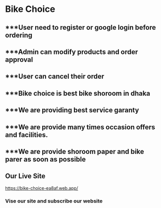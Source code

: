 # Bike Choice
## ***User need to register or google login before ordering
## ***Admin can modify products and order approval
## ***User can cancel their order
## ***Bike choice is best bike shoroom in dhaka 
## ***We are providing best service garanty
## ***We are provide many times occasion offers and facilities.
## ***We are provide shoroom paper and bike parer as soon as possible

## Our Live Site
https://bike-choice-ea8af.web.app/

### Vise our site and subscribe our website
